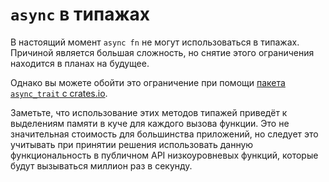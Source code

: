 # `async` в типажах

В настоящий момент `async fn` не могут 
использоваться в типажах. Причиной является большая сложность, 
но снятие этого ограничения находится в планах на будущее.

Однако вы можете обойти это ограничение при помощи [пакета `async_trait` с crates.io](https://github.com/dtolnay/async-trait).

Заметьте, что использование этих методов типажей приведёт к 
выделениям памяти в куче для каждого вызова функции. Это не 
значительная стоимость для большинства приложений, но следует 
это учитывать при принятии решения использовать данную 
функциональность в публичном API низкоуровневых функций, 
которые будут вызываться миллион раз в секунду.
